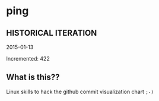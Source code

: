 # ping

## HISTORICAL ITERATION
2015-01-13

Incremented: 422

## What is this?? 
Linux skills to hack the github commit visualization chart `;-)`
